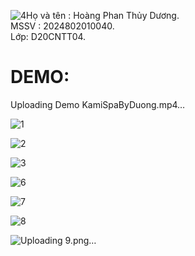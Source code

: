 ![4](https://github.com/HoangPhanThuyDuong/kamispabyduong/assets/109860854/8ab26ac4-be2b-49bb-a585-9e6e1304b90a)Họ và tên : Hoàng Phan Thủy Dương.<br />
MSSV : 2024802010040.<br />
Lớp: D20CNTT04.<br />
# DEMO:



Uploading Demo KamiSpaByDuong.mp4…

![1](https://github.com/HoangPhanThuyDuong/kamispabyduong/assets/109860854/a154bdd2-b063-4e62-8ef2-4a71301f1168)

![2](https://github.com/HoangPhanThuyDuong/kamispabyduong/assets/109860854/97d62a0f-fbae-4a1b-8888-151d9dcc98ef)

![3](https://github.com/HoangPhanThuyDuong/kamispabyduong/assets/109860854/955e9a51-24eb-4467-8fed-61aece46291e)



![6](https://github.com/HoangPhanThuyDuong/kamispabyduong/assets/109860854/1bb62c53-7803-4e55-a082-ca14662d2908)

![7](https://github.com/HoangPhanThuyDuong/kamispabyduong/assets/109860854/65f1d7f3-7780-456e-b645-a2e0b4fd6fb8)

![8](https://github.com/HoangPhanThuyDuong/kamispabyduong/assets/109860854/aaebb45e-83b7-4b55-bedc-2372963afcdd)

![Uploading 9.png…]()
